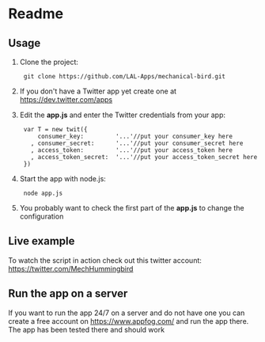 Readme
================================

Usage
-------------------------
1. Clone the project:

        git clone https://github.com/LAL-Apps/mechanical-bird.git

2. If you don't have a Twitter app yet create one at https://dev.twitter.com/apps
3. Edit the **app.js** and enter the Twitter credentials from your app:

        var T = new twit({
            consumer_key:         '...'//put your consumer_key here
          , consumer_secret:      '...'//put your consumer_secret here
          , access_token:         '...'//put your access_token here
          , access_token_secret:  '...'//put your access_token_secret here
        })

4. Start the app with node.js:

        node app.js

5. You probably want to check the first part of the **app.js** to change the configuration


Live example
-------------------------
To watch the script in action check out this twitter account: https://twitter.com/MechHummingbird


Run the app on a server
-------------------------
If you want to run the app 24/7 on a server and do not have one you can create a free account on https://www.appfog.com/ and run the app there. The app has been tested there and should work

